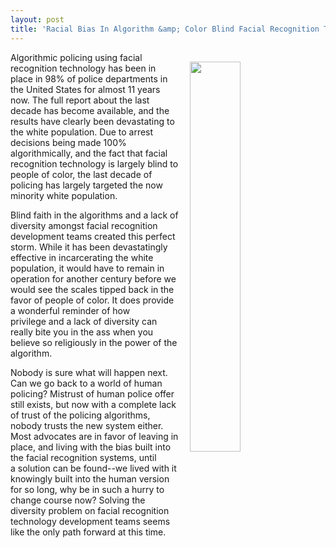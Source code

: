 ```yaml
---
layout: post
title: 'Racial Bias In Algorithm &amp; Color Blind Facial Recognition Targets White Minority #DesignFiction'
---
```

<p><img style="padding: 15px;" src="https://s3.amazonaws.com/kinlane-productions/bw-icons/bw-cross-hairs.png" alt="" width="40%" align="right" /></p>
<p>Algorithmic policing using facial recognition technology has been in place in 98% of police departments in the United States for almost 11 years now. The full report about the last decade has become available, and the results have clearly been devastating to the white population. Due to arrest decisions being made 100% algorithmically, and the fact that facial recognition technology is largely blind to people of color, the last decade of policing has largely targeted the now minority white population.</p>
<p>Blind faith in the algorithms and a lack of diversity amongst facial recognition development teams created this perfect storm. While it has been devastatingly effective in incarcerating the white population, it would have to remain in operation for another century before we would see the scales tipped back in the favor of people of color. It does provide a wonderful reminder of how privilege&nbsp;and a lack of diversity can really bite you in the ass&nbsp;when you believe so religiously in the power of the algorithm.</p>
<p>Nobody is sure what will happen next. Can we go back to a world of human policing? Mistrust of human police offer still exists, but now with a complete lack of trust of the policing algorithms, nobody&nbsp;trusts the new system either. Most advocates are in favor of leaving in place, and living with the bias built into the facial recognition systems, until a&nbsp;solution can be found--we lived with it knowingly built into the human version for so long, why be in such a hurry to change course now? Solving the diversity problem on facial recognition technology development teams seems like the only path forward at this time.</p>